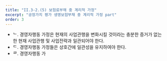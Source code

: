 ```yaml
---
title: "II.3-2.(5) 보험료부채 중 계리적 가정"
excerpt: "공정가치 평가 생명보험부채 중 계리적 가정 part"
order: 3
---
```


- ᄂ. 경영자행동 가정은 현재의 사업관행을 변화시킬 것이라는 충분한 증거가 없는 한 현재 사업관행 및 사업전략과 일관되어야 한다.
- ᄃ. 경영자행동 가정들은 상호간에 일관성을 유지하여야 한다.
- ᄅ. 경영자행동 가

